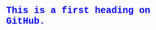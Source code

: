 <!DOCTYPE html>
<html>
  <head>
  
  </head>
  
  <body>
    <h2 style="color:blue; font-size:25px; font-family:courier;">This is a first heading on GitHub.</h2>
  </body>
</html>

